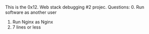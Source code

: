 This is the 0x12. Web stack debugging #2 projec.
Questions:
0. Run software as another user
1. Run Nginx as Nginx
2. 7 lines or less
